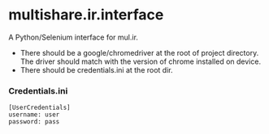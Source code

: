# multishare.ir.interface
A Python/Selenium interface for mul.ir.

* There should be a google/chromedriver at the root of project directory. The driver should match with 
  the version of chrome installed on device.
* There should be credentials.ini at the root dir.

### Credentials.ini
```
[UserCredentials]
username: user
password: pass
```

